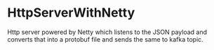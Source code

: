 # HttpServerWithNetty
Http server powered by Netty which listens to the JSON payload and converts that into a protobuf file and sends the same to kafka topic.

